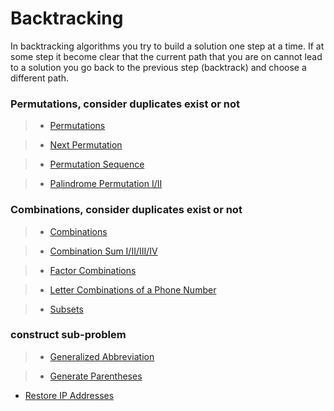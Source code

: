 # Backtracking

In backtracking algorithms you try to build a solution one step at a time. If at some step it become clear that the current path that you are on cannot lead to a solution you go back to the previous step (backtrack) and choose a different path.


### Permutations, consider duplicates exist or not

> * [Permutations](permutations.md)

> * [Next Permutation](../array/next_permutation.md)

> * [Permutation Sequence](permutation_sequence.md)

> * [Palindrome Permutation I/II](../string/palindrome_permutation.md)

### Combinations, consider duplicates exist or not

> * [Combinations](combinations.md)

> * [Combination Sum I/II/III/IV](combination_sum.md)

> * [Factor Combinations](factor_combinations.md)

> * [Letter Combinations of a Phone Number](letter_combinations_of_a_phone_number.md)

> * [Subsets](subsets.md)
 
### construct sub-problem

> * [Generalized Abbreviation](generalized_abbreviation.md)

> * [Generate Parentheses](generate_parentheses.md)
 
 
 * [Restore IP Addresses](restore_ip_addresses.md)
